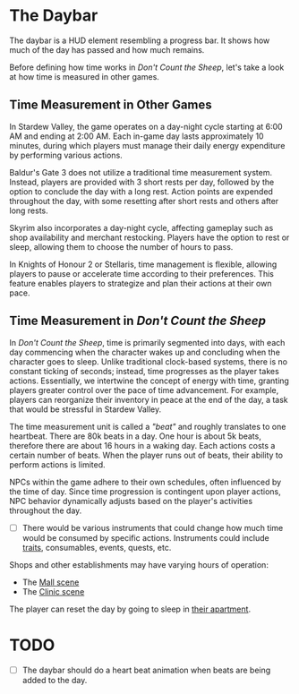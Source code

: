 # The Daybar

The daybar is a HUD element resembling a progress bar.
It shows how much of the day has passed and how much remains.

Before defining how time works in _Don't Count the Sheep_, let's take a look at how time is measured in other games.

## Time Measurement in Other Games

In Stardew Valley, the game operates on a day-night cycle starting at 6:00 AM and ending at 2:00 AM.
Each in-game day lasts approximately 10 minutes, during which players must manage their daily energy expenditure by performing various actions.

Baldur's Gate 3 does not utilize a traditional time measurement system.
Instead, players are provided with 3 short rests per day, followed by the option to conclude the day with a long rest.
Action points are expended throughout the day, with some resetting after short rests and others after long rests.

Skyrim also incorporates a day-night cycle, affecting gameplay such as shop availability and merchant restocking.
Players have the option to rest or sleep, allowing them to choose the number of hours to pass.

In Knights of Honour 2 or Stellaris, time management is flexible, allowing players to pause or accelerate time according to their preferences.
This feature enables players to strategize and plan their actions at their own pace.

## Time Measurement in _Don't Count the Sheep_

In _Don't Count the Sheep_, time is primarily segmented into days, with each day commencing when the character wakes up and concluding when the character goes to sleep.
Unlike traditional clock-based systems, there is no constant ticking of seconds; instead, time progresses as the player takes actions.
Essentially, we intertwine the concept of energy with time, granting players greater control over the pace of time advancement.
For example, players can reorganize their inventory in peace at the end of the day, a task that would be stressful in Stardew Valley.

The time measurement unit is called a _"beat"_ and roughly translates to one heartbeat.
There are 80k beats in a day.
One hour is about 5k beats, therefore there are about 16 hours in a waking day.
Each actions costs a certain number of beats.
When the player runs out of beats, their ability to perform actions is limited.

NPCs within the game adhere to their own schedules, often influenced by the time of day.
Since time progression is contingent upon player actions, NPC behavior dynamically adjusts based on the player's activities throughout the day.

- [ ] There would be various instruments that could change how much time would be consumed by specific actions.
      Instruments could include [traits](traits.md), consumables, events, quests, etc.

Shops and other establishments may have varying hours of operation:

- The [Mall scene](scene_mall.md)
- The [Clinic scene](scene_clinic.md)

The player can reset the day by going to sleep in [their apartment](scene_building1.md).

# TODO

- [ ] The daybar should do a heart beat animation when beats are being added to the day.
